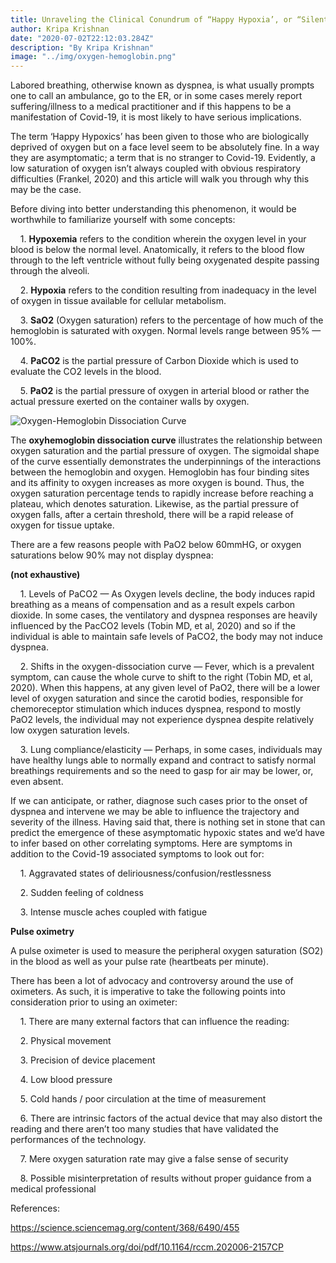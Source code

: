 ```yaml
---
title: Unraveling the Clinical Conundrum of “Happy Hypoxia’, or “Silent Hypoxemia”
author: Kripa Krishnan
date: "2020-07-02T22:12:03.284Z"
description: "By Kripa Krishnan"
image: "../img/oxygen-hemoglobin.png"
---
```


Labored breathing, otherwise known as dyspnea, is what usually prompts one to call an ambulance, go to the ER, or in some cases merely report suffering/illness to a medical practitioner and if this happens to be a manifestation of Covid-19, it is most likely to have serious implications.

The term ‘Happy Hypoxics’ has been given to those who are biologically deprived of oxygen but on a face level seem to be absolutely fine. In a way they are asymptomatic; a term that is no stranger to Covid-19. Evidently, a low saturation of oxygen isn’t always coupled with obvious respiratory difficulties (Frankel, 2020) and this article will walk you through why this may be the case. 

Before diving into better understanding this phenomenon, it would be worthwhile to familiarize yourself with some concepts:

&nbsp;&nbsp;&nbsp; 1. **Hypoxemia** refers to the condition wherein 
    the oxygen level in your blood is below the 
    normal level. Anatomically, it refers to the 
    blood flow through to the left ventricle 
    without fully being oxygenated despite 
    passing through the alveoli.

&nbsp;&nbsp;&nbsp; 2. **Hypoxia** refers to the condition resulting 
    from inadequacy in the level of oxygen in tissue
    available for cellular metabolism.

&nbsp;&nbsp;&nbsp; 3. **SaO2** (Oxygen saturation) refers to the 
    percentage of how much of the hemoglobin is 
    saturated with oxygen. Normal levels range 
    between 95% — 100%.

&nbsp;&nbsp;&nbsp; 4. **PaCO2** is the partial pressure of Carbon 
    Dioxide which is used to evaluate the CO2 levels
    in the blood.

&nbsp;&nbsp;&nbsp; 5. **PaO2** is the partial pressure of oxygen in 
    arterial blood or rather the actual pressure
    exerted on the container walls by oxygen.

![Oxygen-Hemoglobin Dissociation Curve](/oxygen-hemoglobin.png)

The **oxyhemoglobin dissociation curve** illustrates the relationship between oxygen saturation and the partial pressure of oxygen. The sigmoidal shape of the curve essentially demonstrates the underpinnings of the interactions between the hemoglobin and oxygen. Hemoglobin has four binding sites and its affinity to oxygen increases as more oxygen is bound. Thus, the oxygen saturation percentage tends to rapidly increase before reaching a plateau, which denotes saturation. Likewise, as the partial pressure of oxygen falls, after a certain threshold, there will be a rapid release of oxygen for tissue uptake.

There are a few reasons people with PaO2 below 60mmHG, or oxygen saturations below 90% may not display dyspnea:

**(not exhaustive)**

&nbsp;&nbsp;&nbsp; 1. Levels of PaCO2 — As Oxygen levels decline, the body induces rapid breathing as a means of compensation and as a result expels carbon dioxide. In some cases, the ventilatory and dyspnea responses are heavily influenced by the PacCO2 levels (Tobin MD, et al, 2020) and so if the individual is able to maintain safe levels of PaCO2, the body may not induce dyspnea.

&nbsp;&nbsp;&nbsp; 2. Shifts in the oxygen-dissociation curve — Fever, which is a prevalent symptom, can cause the whole curve to shift to the right (Tobin MD, et al, 2020). When this happens, at any given level of PaO2, there will be a lower level of oxygen saturation and since the carotid bodies, responsible for chemoreceptor stimulation which induces dyspnea, respond to mostly PaO2 levels, the individual may not experience dyspnea despite relatively low oxygen saturation levels.

&nbsp;&nbsp;&nbsp; 3. Lung compliance/elasticity — Perhaps, in some cases, individuals may have healthy lungs able to normally expand and contract to satisfy normal breathings requirements and so the need to gasp for air may be lower, or, even absent.

If we can anticipate, or rather, diagnose such cases prior to the onset of dyspnea and intervene we may be able to influence the trajectory and severity of the illness. Having said that, there is nothing set in stone that can predict the emergence of these asymptomatic hypoxic states and we’d have to infer based on other correlating symptoms. Here are symptoms in addition to the Covid-19 associated symptoms to look out for:

&nbsp;&nbsp;&nbsp; 1. Aggravated states of deliriousness/confusion/restlessness

&nbsp;&nbsp;&nbsp; 2. Sudden feeling of coldness

&nbsp;&nbsp;&nbsp; 3. Intense muscle aches coupled with fatigue

**Pulse oximetry**

A pulse oximeter is used to measure the peripheral oxygen saturation (SO2) in the blood as well as your pulse rate (heartbeats per minute).

There has been a lot of advocacy and controversy around the use of oximeters. As such, it is imperative to take the following points into consideration prior to using an oximeter:

&nbsp;&nbsp;&nbsp; 1. There are many external factors that can influence the reading:

&nbsp;&nbsp;&nbsp; 2. Physical movement

&nbsp;&nbsp;&nbsp; 3. Precision of device placement

&nbsp;&nbsp;&nbsp; 4. Low blood pressure

&nbsp;&nbsp;&nbsp; 5. Cold hands / poor circulation at the time of measurement

&nbsp;&nbsp;&nbsp; 6. There are intrinsic factors of the actual device that may also distort the reading and there aren’t too many studies that have validated the performances of the technology.

&nbsp;&nbsp;&nbsp; 7. Mere oxygen saturation rate may give a false sense of security

&nbsp;&nbsp;&nbsp; 8. Possible misinterpretation of results without proper guidance from a medical professional

References: 

https://science.sciencemag.org/content/368/6490/455

https://www.atsjournals.org/doi/pdf/10.1164/rccm.202006-2157CP